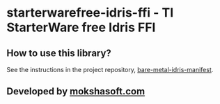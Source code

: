 # starterwarefree-idris-ffi - TI StarterWare free Idris FFI

## How to use this library?

See the instructions in the project repository, [bare-metal-idris-manifest](https://github.com/mokshasoft/bare-metal-idris-manifest).

## Developed by [mokshasoft.com](http://www.mokshasoft.com/)
